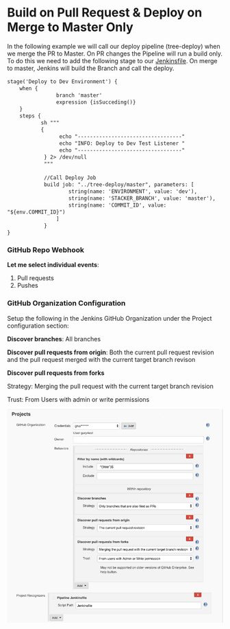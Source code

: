 # Build on Pull Request & Deploy on Merge to Master Only

In the following example we will call our deploy pipeline (tree-deploy) when we merge the PR to Master. On PR changes the Pipeline will run a build only. To do this we need to add the following stage to our [Jenkinsfile](../cicd/build/Jenkinsfile). On merge to master, Jenkins will build the Branch and call the deploy. 


```
stage('Deploy to Dev Environment') {
	when {
                branch 'master'
                expression {isSucceding()}
    }
    steps {
           sh """
           {
                 echo "----------------------------------"
                 echo "INFO: Deploy to Dev Test Listener "
                 echo "----------------------------------"
            } 2> /dev/null
            """

            //Call Deploy Job
            build job: "../tree-deploy/master", parameters: [
                    string(name: 'ENVIRONMENT', value: 'dev'),
                    string(name: 'STACKER_BRANCH', value: 'master'),
                    string(name: 'COMMIT_ID', value: "${env.COMMIT_ID}")
                ]
            }
}
```

### GitHub Repo Webhook

**Let me select individual events**:

1. Pull requests
2. Pushes


### GitHub Organization Configuration

Setup the following in the Jenkins GitHub Organization under the Project configuration section:

**Discover branches**: All branches

**Discover pull requests from origin**: Both the current pull request revision and the pull request merged with the current target branch revison

**Discover pull requests from forks**

Strategy: Merging the pull request with the current target branch revision

Trust: From Users with admin or write permissions

![project config](project_config_build_on_pr.png)


